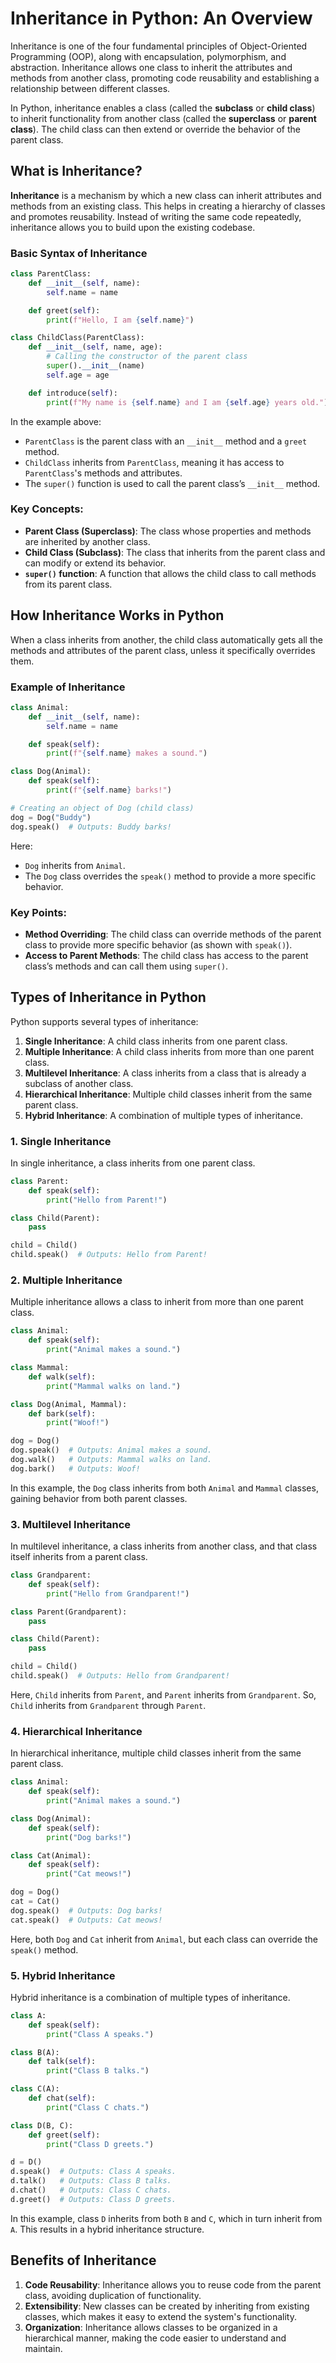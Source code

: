 # Inheritance in Python: An Overview

Inheritance is one of the four fundamental principles of Object-Oriented Programming (OOP), along with encapsulation, polymorphism, and abstraction. Inheritance allows one class to inherit the attributes and methods from another class, promoting code reusability and establishing a relationship between different classes.

In Python, inheritance enables a class (called the **subclass** or **child class**) to inherit functionality from another class (called the **superclass** or **parent class**). The child class can then extend or override the behavior of the parent class.

## What is Inheritance?

**Inheritance** is a mechanism by which a new class can inherit attributes and methods from an existing class. This helps in creating a hierarchy of classes and promotes reusability. Instead of writing the same code repeatedly, inheritance allows you to build upon the existing codebase.

### Basic Syntax of Inheritance

```python
class ParentClass:
    def __init__(self, name):
        self.name = name

    def greet(self):
        print(f"Hello, I am {self.name}")

class ChildClass(ParentClass):
    def __init__(self, name, age):
        # Calling the constructor of the parent class
        super().__init__(name)
        self.age = age

    def introduce(self):
        print(f"My name is {self.name} and I am {self.age} years old.")
```

In the example above:
- `ParentClass` is the parent class with an `__init__` method and a `greet` method.
- `ChildClass` inherits from `ParentClass`, meaning it has access to `ParentClass`'s methods and attributes.
- The `super()` function is used to call the parent class’s `__init__` method.

### Key Concepts:
- **Parent Class (Superclass)**: The class whose properties and methods are inherited by another class.
- **Child Class (Subclass)**: The class that inherits from the parent class and can modify or extend its behavior.
- **`super()` function**: A function that allows the child class to call methods from its parent class.

## How Inheritance Works in Python

When a class inherits from another, the child class automatically gets all the methods and attributes of the parent class, unless it specifically overrides them.

### Example of Inheritance

```python
class Animal:
    def __init__(self, name):
        self.name = name

    def speak(self):
        print(f"{self.name} makes a sound.")

class Dog(Animal):
    def speak(self):
        print(f"{self.name} barks!")

# Creating an object of Dog (child class)
dog = Dog("Buddy")
dog.speak()  # Outputs: Buddy barks!
```

Here:
- `Dog` inherits from `Animal`.
- The `Dog` class overrides the `speak()` method to provide a more specific behavior.

### Key Points:
- **Method Overriding**: The child class can override methods of the parent class to provide more specific behavior (as shown with `speak()`).
- **Access to Parent Methods**: The child class has access to the parent class’s methods and can call them using `super()`.

## Types of Inheritance in Python

Python supports several types of inheritance:

1. **Single Inheritance**: A child class inherits from one parent class.
2. **Multiple Inheritance**: A child class inherits from more than one parent class.
3. **Multilevel Inheritance**: A class inherits from a class that is already a subclass of another class.
4. **Hierarchical Inheritance**: Multiple child classes inherit from the same parent class.
5. **Hybrid Inheritance**: A combination of multiple types of inheritance.

### 1. **Single Inheritance**

In single inheritance, a class inherits from one parent class.

```python
class Parent:
    def speak(self):
        print("Hello from Parent!")

class Child(Parent):
    pass

child = Child()
child.speak()  # Outputs: Hello from Parent!
```

### 2. **Multiple Inheritance**

Multiple inheritance allows a class to inherit from more than one parent class.

```python
class Animal:
    def speak(self):
        print("Animal makes a sound.")

class Mammal:
    def walk(self):
        print("Mammal walks on land.")

class Dog(Animal, Mammal):
    def bark(self):
        print("Woof!")

dog = Dog()
dog.speak()  # Outputs: Animal makes a sound.
dog.walk()   # Outputs: Mammal walks on land.
dog.bark()   # Outputs: Woof!
```

In this example, the `Dog` class inherits from both `Animal` and `Mammal` classes, gaining behavior from both parent classes.

### 3. **Multilevel Inheritance**

In multilevel inheritance, a class inherits from another class, and that class itself inherits from a parent class.

```python
class Grandparent:
    def speak(self):
        print("Hello from Grandparent!")

class Parent(Grandparent):
    pass

class Child(Parent):
    pass

child = Child()
child.speak()  # Outputs: Hello from Grandparent!
```

Here, `Child` inherits from `Parent`, and `Parent` inherits from `Grandparent`. So, `Child` inherits from `Grandparent` through `Parent`.

### 4. **Hierarchical Inheritance**

In hierarchical inheritance, multiple child classes inherit from the same parent class.

```python
class Animal:
    def speak(self):
        print("Animal makes a sound.")

class Dog(Animal):
    def speak(self):
        print("Dog barks!")

class Cat(Animal):
    def speak(self):
        print("Cat meows!")

dog = Dog()
cat = Cat()
dog.speak()  # Outputs: Dog barks!
cat.speak()  # Outputs: Cat meows!
```

Here, both `Dog` and `Cat` inherit from `Animal`, but each class can override the `speak()` method.

### 5. **Hybrid Inheritance**

Hybrid inheritance is a combination of multiple types of inheritance.

```python
class A:
    def speak(self):
        print("Class A speaks.")

class B(A):
    def talk(self):
        print("Class B talks.")

class C(A):
    def chat(self):
        print("Class C chats.")

class D(B, C):
    def greet(self):
        print("Class D greets.")

d = D()
d.speak()  # Outputs: Class A speaks.
d.talk()   # Outputs: Class B talks.
d.chat()   # Outputs: Class C chats.
d.greet()  # Outputs: Class D greets.
```

In this example, class `D` inherits from both `B` and `C`, which in turn inherit from `A`. This results in a hybrid inheritance structure.

## Benefits of Inheritance

1. **Code Reusability**: Inheritance allows you to reuse code from the parent class, avoiding duplication of functionality.
2. **Extensibility**: New classes can be created by inheriting from existing classes, which makes it easy to extend the system's functionality.
3. **Organization**: Inheritance allows classes to be organized in a hierarchical manner, making the code easier to understand and maintain.
